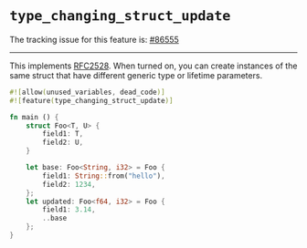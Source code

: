 # `type_changing_struct_update`

The tracking issue for this feature is: [#86555]

[#86555]: https://github.com/rust-lang/rust/issues/86555

------------------------

This implements [RFC2528]. When turned on, you can create instances of the same struct
that have different generic type or lifetime parameters.

[RFC2528]: https://github.com/rust-lang/rfcs/blob/master/text/2528-type-changing-struct-update-syntax.md

```rust
#![allow(unused_variables, dead_code)]
#![feature(type_changing_struct_update)]

fn main () {
    struct Foo<T, U> {
        field1: T,
        field2: U,
    }

    let base: Foo<String, i32> = Foo {
        field1: String::from("hello"),
        field2: 1234,
    };
    let updated: Foo<f64, i32> = Foo {
        field1: 3.14,
        ..base
    };
}
```
